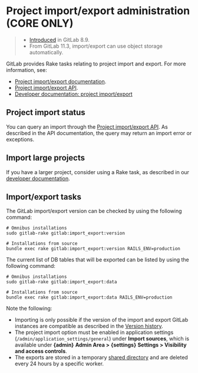 # Project import/export administration **(CORE ONLY)**

> - [Introduced](https://gitlab.com/gitlab-org/gitlab-foss/-/issues/3050) in GitLab 8.9.
> - From GitLab 11.3, import/export can use object storage automatically.

GitLab provides Rake tasks relating to project import and export. For more information, see:

- [Project import/export documentation](../../user/project/settings/import_export.md).
- [Project import/export API](../../api/project_import_export.md).
- [Developer documentation: project import/export](../../development/import_export.md)

## Project import status

You can query an import through the [Project import/export API](../../api/project_import_export.md#import-status).
As described in the API documentation, the query may return an import error or exceptions.

## Import large projects

If you have a larger project, consider using a Rake task, as described in our [developer documentation](../../development/import_project.md#importing-via-a-rake-task).

## Import/export tasks

The GitLab import/export version can be checked by using the following command:

```shell
# Omnibus installations
sudo gitlab-rake gitlab:import_export:version

# Installations from source
bundle exec rake gitlab:import_export:version RAILS_ENV=production
```

The current list of DB tables that will be exported can be listed by using the following command:

```shell
# Omnibus installations
sudo gitlab-rake gitlab:import_export:data

# Installations from source
bundle exec rake gitlab:import_export:data RAILS_ENV=production
```

Note the following:

- Importing is only possible if the version of the import and export GitLab instances are
  compatible as described in the [Version history](../../user/project/settings/import_export.md#version-history).
- The project import option must be enabled in
  application settings (`/admin/application_settings/general`) under **Import sources**, which is available
  under **{admin}** **Admin Area >** **{settings}** **Settings > Visibility and access controls**.
- The exports are stored in a temporary [shared directory](../../development/shared_files.md)
  and are deleted every 24 hours by a specific worker.
